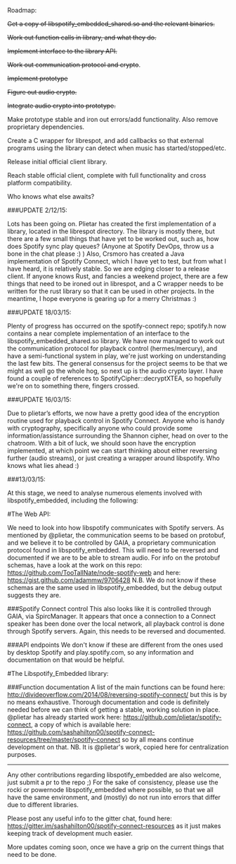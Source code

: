 Roadmap:

~~Get a copy of libspotify_embedded_shared.so and the relevant binaries.~~

~~Work out function calls in library, and what they do.~~

~~Implement interface to the library API.~~

~~Work out communication protocol and crypto~~.

~~Implement prototype~~

~~Figure out audio crypto.~~

~~Integrate audio crypto into prototype.~~

Make prototype stable and iron out errors/add functionality. Also remove proprietary dependencies.

Create a C wrapper for librespot, and add callbacks so that external programs using the library can detect when music has started/stopped/etc.

Release initial official client library.

Reach stable official client, complete with full functionality and cross platform compatibility.

Who knows what else awaits?

###UPDATE 2/12/15: 

Lots has been going on. Plietar has created the first implementation of a library, located in the librespot directory. The library is mostly there, but there are a few small things that have yet to be worked out, such as, how does Spotify sync play queues? (Anyone at Spotify DevOps, throw us a bone in the chat please :) ) Also, Crsmoro has created a Java implementation of Spotify Connect, which I have yet to test, but from what I have heard, it is relatively stable. So we are edging closer to a release client. If anyone knows Rust, and fancies a weekend project, there are a few things that need to be ironed out in librespot, and a C wrapper needs to be written for the rust library so that it can be used in other projects. In the meantime, I hope everyone is gearing up for a merry Christmas :)

###UPDATE 18/03/15: 

Plenty of progress has occurred on the spotify-connect repo; spotify.h now contains a near complete implementation of an interface to the libspotify_embedded_shared.so library.
We have now managed to work out the communication protocol for playback control (hermes/mercury), and have a semi-functional system in play, we're just working on understanding the last few bits.
The general consensus for the project seems to be that we might as well go the whole hog, so next up is the audio crypto layer. I have found a couple of references to SpotifyCipher::decryptXTEA, so hopefully we're on to something there, fingers crossed.

###UPDATE 16/03/15: 

Due to plietar’s efforts, we now have a pretty good idea of the encryption routine used for playback control in Spotify Connect. Anyone who is handy with cryptography, specifically anyone who could provide some information/assistance surrounding the Shannon cipher, head on over to the chatroom. With a bit of luck, we should soon have the encryption implemented, at which point we can start thinking about either reversing further (audio streams), or just creating a wrapper around libspotify. Who knows what lies ahead :)

###13/03/15:

At this stage, we need to analyse numerous elements involved with libspotify_embedded, including the following:

#The Web API:

We need to look into how libspotify communicates with Spotify servers. As mentioned by @plietar, the communication seems to be based on protobuf, and we believe it to be controlled by GAIA, a proprietary communication protocol found in libspotify_embedded. This will need to be reversed and documented if we are to be able to stream audio.
For info on the protobuf schemas, have a look at the work on this repo: https://github.com/TooTallNate/node-spotify-web and here: https://gist.github.com/adammw/9706428
N.B. We do not know if these schemas are the same used in libspotify_embedded, but the debug output suggests they are.

###Spotify Connect control
This also looks like it is controlled through GAIA, via SpircManager. It appears that once a connection to a Connect speaker has been done over the local network, all playback control is done through Spotify servers. Again, this needs to be reversed and documented.

###API endpoints
We don't know if these are different from the ones used by desktop Spotify and play.spotify.com, so any information and documentation on that would be helpful.

#The Libspotify_Embedded library:

###Function documentation
A list of the main functions can be found here: http://divideoverflow.com/2014/08/reversing-spotify-connect/ but this is by no means exhaustive. Thorough documentation and code is definitely needed before we can think of getting a stable, working solution in place.
@plietar has already started work here: https://github.com/plietar/spotify-connect, a copy of which is available here: https://github.com/sashahilton00/spotify-connect-resources/tree/master/spotify-connect so by all means continue development on that. NB. It is @plietar's work, copied here for centralization purposes.

---

Any other contributions regarding libspotify_embedded are also welcome, just submit a pr to the repo ;)
For the sake of consistency, please use the rocki or powernode libspotify_embedded where possible, so that we all have the same environment, and (mostly) do not run into errors that differ due to different libraries.

Please post any useful info to the gitter chat, found here: https://gitter.im/sashahilton00/spotify-connect-resources as it just makes keeping track of development much easier.

More updates coming soon, once we have a grip on the current things that need to be done.
